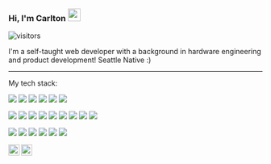 ### Hi, I'm Carlton <img src="https://media.giphy.com/media/hvRJCLFzcasrR4ia7z/giphy.gif" width="25px">

![visitors](https://visitor-badge.glitch.me/badge?page_id=carlton-l.carlton-l&left_color=2112ee&right_color=191414)

I'm a self-taught web developer with a background in hardware engineering and product development! Seattle Native :)

<hr/>

My tech stack:

<p>
    <!-- <img src="https://img.shields.io/badge/-Rust-000000?style=flat-square&logo=rust&logoColor=white"/> -->
    <img src="https://img.shields.io/badge/-HTML5-E34F26?style=flat-square&logo=HTML5&logoColor=white"/>
    <img src="https://img.shields.io/badge/-CSS3-1572B6?style=flat-square&logo=CSS3&logoColor=white"/>
    <img src="https://img.shields.io/badge/-JavaScript-F7DF1E?style=flat-square&logo=javascript&logoColor=black"/>
    <img src="https://img.shields.io/badge/-GraphQL-E10098?style=flat-square&logo=graphql&logoColor=white"/>
    <img src="https://img.shields.io/badge/-React-61DAFB?style=flat-square&logo=react&logoColor=black"/>
    <img src="https://img.shields.io/badge/-NodeJS-339933?style=flat-square&logo=nodedotjs&logoColor=white"/>
</p>
<p>
    <img src="https://img.shields.io/badge/-NPM-CB3837?style=flat-square&logo=NPM&logoColor=white"/>
    <img src="https://img.shields.io/badge/-Docker-00A5FB?style=flat-square&logo=Docker&logoColor=white"/>
    <img src="https://img.shields.io/badge/-Visual%20Studio%20Code-23A9F2?style=flat-square&logo=Visual%20Studio%20Code&logoColor=white"/>
    <img src="https://img.shields.io/badge/-Github-181717?style=flat-square&logo=GitHub&logoColor=white"/>
    <img src="https://img.shields.io/badge/-Apollo-311C87?style=flat-square&logo=apollographql&logoColor=white"/>
    <!-- Request to add Juniper and Warp to badge library https://github.com/simple-icons/simple-icons/issues -->
    <img src="https://img.shields.io/badge/-Express-ffffff?style=flat-square&logo=express&logoColor=black"/>
    <img src="https://img.shields.io/badge/-Gatsby-6425AD?style=flat-square&logo=Gatsby&logoColor=white"/>
    <img src="https://img.shields.io/badge/-Material--UI-0081CB?style=flat-square&logo=materialui&logoColor=white"/>
    <img src="https://img.shields.io/badge/-styled--components-DB7093?style=flat-square&logo=styledcomponents&logoColor=white"/>
</p>
<p>
    <!-- <img src="https://img.shields.io/badge/-MySQL-F29111?style=flat-square&logo=MySQL&logoColor=white"/> -->
    <img src="https://img.shields.io/badge/-Postman-FF6C37?style=flat-square&logo=postman&logoColor=white"/>
    <img src="https://img.shields.io/badge/-Insomnia-5849BE?style=flat-square&logo=Insomnia&logoColor=white"/>
    <!-- <img src="https://img.shields.io/badge/-Storybook-FF4785?style=flat-square&logo=Storybook&logoColor=white"/> -->
    <!-- <img src="https://img.shields.io/badge/-ESLint-4B32C3?style=flat-square&logo=ESLint&logoColor=white"/> -->
    <img src="https://img.shields.io/badge/-Azure-006DCA?style=flat-square&logo=microsoftazure&logoColor=white"/>
    <img src="https://img.shields.io/badge/-Figma-F24E1E?style=flat-square&logo=figma&logoColor=white"/>
    <img src="https://img.shields.io/badge/-Adobe XD-FF61F6?style=flat-square&logo=adobexd&logoColor=white"/>
    <img src="https://img.shields.io/badge/-Notion-000000?style=flat-square&logo=Notion&logoColor=white"/><br/>
  </p>

<a href="https://www.linkedin.com/in/carlton-lindsay-b2386740/">
  <img align="left" alt="Carlton's LinkedIn" width="22px" src="https://raw.githubusercontent.com/peterthehan/peterthehan/master/assets/linkedin.svg" />
</a>
<a href="https://open.spotify.com/user/cnpakv1amug7h92p649oo045y?si=e645f18ec1d6486b">
  <img align="left" alt="Carlton's's Spotify" width="22px" src="https://raw.githubusercontent.com/peterthehan/peterthehan/master/assets/spotify.svg" />
</a>

<!--
Visitor's badge: https://github.com/jwenjian/visitor-badge
Tech badges: https://shields.io/ - https://simpleicons.org - https://github.com/simple-icons/simple-icons/blob/develop/slugs.md

Inspiration: 
https://github.com/moertel/moertel/blob/main/README.md
https://github.com/abhisheknaiidu/abhisheknaiidu
https://github.com/Coordinate-Cat/Coordinate-Cat
https://github.com/abhisheknaiidu/awesome-github-profile-readme
-->

